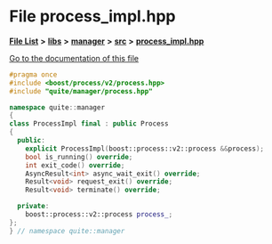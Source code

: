 

# File process\_impl.hpp

[**File List**](files.md) **>** [**libs**](dir_6719ab1f1f7655efc2fa43f7eb574fd1.md) **>** [**manager**](dir_b048ed2415d89a3588bcd07e27f16f41.md) **>** [**src**](dir_acad3136c8ed89325e9252603ad8366c.md) **>** [**process\_impl.hpp**](process__impl_8hpp.md)

[Go to the documentation of this file](process__impl_8hpp.md)


```C++
#pragma once
#include <boost/process/v2/process.hpp>
#include "quite/manager/process.hpp"

namespace quite::manager
{
class ProcessImpl final : public Process
{
  public:
    explicit ProcessImpl(boost::process::v2::process &&process);
    bool is_running() override;
    int exit_code() override;
    AsyncResult<int> async_wait_exit() override;
    Result<void> request_exit() override;
    Result<void> terminate() override;

  private:
    boost::process::v2::process process_;
};
} // namespace quite::manager
```


